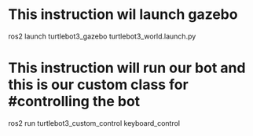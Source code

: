 # This instruction wil launch gazebo 
ros2 launch turtlebot3_gazebo turtlebot3_world.launch.py

# This instruction will run our bot and this is our  custom class for #controlling the bot

ros2 run turtlebot3_custom_control keyboard_control


